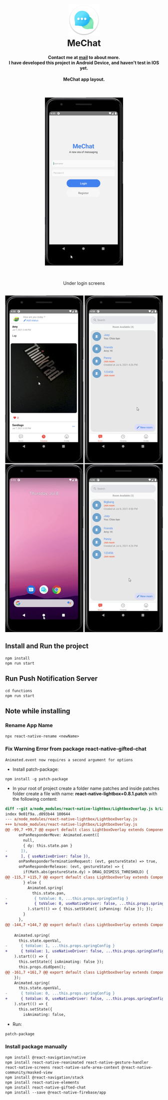 <h1 align="center">
<img alt="mechat_logo" title="mechat_logo" src="./docs/logo.png" width="100px" />
    <br>
    MeChat
</h1>

<h4 align="center">
Contact me at <a href="mailto:binhdlt.work@gmail.com">mail</a> to about more.<br/>I have developed this project in Android Device, and haven't test in IOS yet.
</h4>

<h4 align="center">
MeChat app layout. 
</h4>

<br>
<p align="center">
 <img alt="mechat_login" title="mechat_login" src="./docs/gif-login.gif" width="250px"/><br>
</p>
<br>
<p align="center">
  Under login screens
</p>

<p align="center">
 <br>
   <img alt="mechat_add_status" title="mechat_add_status" src="./docs/gif-add-status.gif" width="250px"/>
   
   <img alt="mechat_create_room" title="mechat_create_room" src="./docs/gif-create-room.gif" width="250px"/>
   
   <img alt="mechat_notification" title="mechat_notification" src="./docs/gif-notification.gif" width="250px"/>

  <img alt="mechat_send_messages" title="mechat_send_messages" src="./docs/gif-send-messages.gif" width="250px"/>
</p>

## Install and Run the project

```
npm install
npm run start
```

## Run Push Notification Server

```
cd functions
npm run start
```

## Note while installing

### Rename App Name

```
npx react-native-rename <newName>
```

### Fix Warning Error from package <strong>react-native-gifted-chat</strong>

```
Animated.event now requires a second argument for options
```

- Install patch-package:

```
npm install -g patch-package
```

- In your root of project create a folder name patches and inside patches folder create a file with name: <strong>react-native-lightbox+0.8.1.patch</strong> with the following content:

```diff
diff --git a/node_modules/react-native-lightbox/LightboxOverlay.js b/LightboxOverlay.js
index 9e01f9a..d093b44 100644
--- a/node_modules/react-native-lightbox/LightboxOverlay.js
+++ b/node_modules/react-native-lightbox/LightboxOverlay.js
@@ -99,7 +99,7 @@ export default class LightboxOverlay extends Component {
      onPanResponderMove: Animated.event([
        null,
        { dy: this.state.pan }
-      ]),
+      ], { useNativeDriver: false }),
      onPanResponderTerminationRequest: (evt, gestureState) => true,
      onPanResponderRelease: (evt, gestureState) => {
        if(Math.abs(gestureState.dy) > DRAG_DISMISS_THRESHOLD) {
@@ -115,7 +115,7 @@ export default class LightboxOverlay extends Component {
        } else {
          Animated.spring(
            this.state.pan,
-            { toValue: 0, ...this.props.springConfig }
+            { toValue: 0, useNativeDriver: false, ...this.props.springConfig }
          ).start(() => { this.setState({ isPanning: false }); });
        }
      },
@@ -144,7 +144,7 @@ export default class LightboxOverlay extends Component {

    Animated.spring(
      this.state.openVal,
-      { toValue: 1, ...this.props.springConfig }
+      { toValue: 1, useNativeDriver: false, ...this.props.springConfig }
    ).start(() => {
      this.setState({ isAnimating: false });
      this.props.didOpen();
@@ -161,7 +161,7 @@ export default class LightboxOverlay extends Component {
    });
    Animated.spring(
      this.state.openVal,
-      { toValue: 0, ...this.props.springConfig }
+      { toValue: 0, useNativeDriver: false, ...this.props.springConfig }
    ).start(() => {
      this.setState({
        isAnimating: false,
```

- Run:

```
patch-package
```

### Install package manually

```
npm install @react-navigation/native
npm install react-native-reanimated react-native-gesture-handler react-native-screens react-native-safe-area-context @react-native-community/masked-view
npm install @react-navigation/stack
npm install react-native-elements
npm install react-native-gifted-chat
npm install --save @react-native-firebase/app
```
